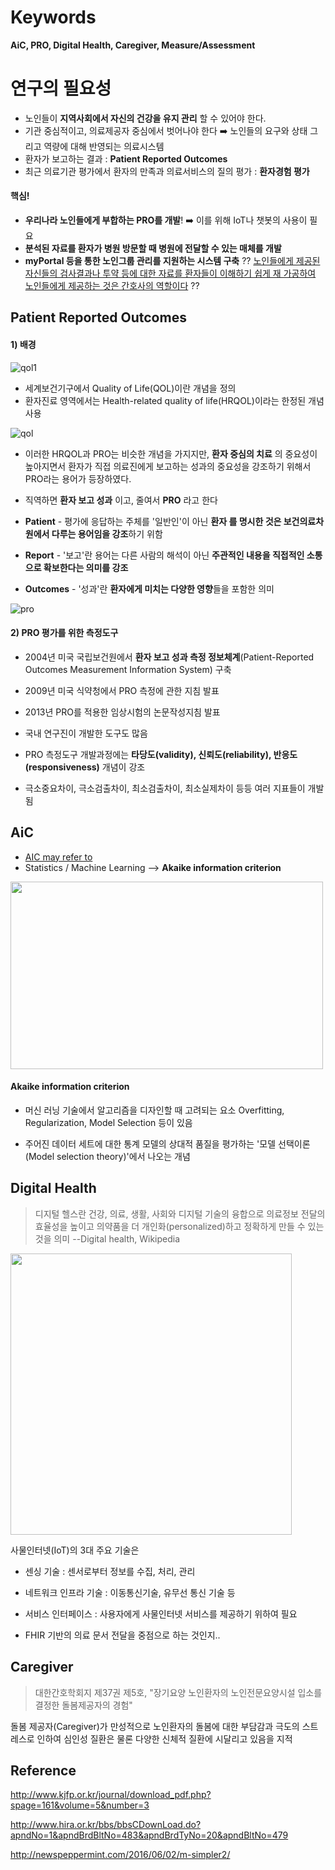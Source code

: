 # Keywords

**AiC, PRO, Digital Health, Caregiver, Measure/Assessment**



# 연구의 필요성

- 노인들이 **지역사회에서 자신의 건강을 유지 관리** 할 수 있어야 한다.
- 기관 중심적이고, 의료제공자 중심에서 벗어나야 한다 :arrow_right: 노인들의 요구와 상태 그리고 역량에 대해 반영되는 의료시스템
- 환자가 보고하는 결과 : **Patient Reported Outcomes**
- 최근 의료기관 평가에서 환자의 만족과 의료서비스의 질의 평가 : **환자경험 평가**



#### 핵심!

- **우리나라 노인들에게 부합하는 PRO를 개발**! :arrow_right: 이를 위해 IoT나 챗봇의 사용이 필요
- **분석된 자료를 환자가 병원 방문할 때 병원에 전달할 수 있는 매체를 개발**
- **myPortal 등을 통한 노인그룹 관리를 지원하는 시스템 구축**
  ?? <u>노인들에게 제공된 자신들의 검사결과나 투약 등에 대한 자료를 환자들이 이해하기 쉽게 재 가공하여 노인들에게 제공하는 것은 간호사의 역할이다</u>  ??





## Patient Reported Outcomes

#### 1) 배경

![qol1](https://ars.els-cdn.com/content/image/1-s2.0-S1877065715005485-gr1.jpg)

- 세계보건기구에서 Quality of Life(QOL)이란 개념을 정의
- 환자진료 영역에서는 Health-related quality of life(HRQOL)이라는 한정된 개념 사용

![qol](https://images.slideplayer.com/35/10426893/slides/slide_2.jpg)

- 이러한 HRQOL과 PRO는 비슷한 개념을 가지지만, **환자 중심의 치료** 의 중요성이 높아지면서 환자가 직접 의료진에게 보고하는 성과의 중요성을 강조하기 위해서 PRO라는 용어가 등장하였다.



- 직역하면 **환자 보고 성과** 이고, 줄여서 **PRO** 라고 한다
- **Patient** - 평가에 응답하는 주체를 '일반인'이 아닌 **환자 를 명시한 것은 보건의료차원에서 다루는 용어임을 강조**하기 위함
- **Report** - '보고'란 용어는 다른 사람의 해석이 아닌 **주관적인 내용을 직접적인 소통으로 확보한다는 의미를 강조**
- **Outcomes** - '성과'란 **환자에게 미치는 다양한 영향**들을 포함한 의미



![pro](https://healthitanalytics.com/images/site/articles/_large/proms.png)

#### 2) PRO 평가를 위한 측정도구

- 2004년 미국 국립보건원에서 **환자 보고 성과 측정 정보체계**(Patient-Reported Outcomes Measurement Information System) 구축
- 2009년 미국 식약청에서 PRO 측정에 관한 지침 발표
- 2013년 PRO를 적용한 임상시험의 논문작성지침 발표
- 국내 연구진이 개발한 도구도 많음



- PRO 측정도구 개발과정에는 **타당도(validity), 신뢰도(reliability), 반응도(responsiveness)** 개념이 강조
- 극소중요차이, 극소검출차이, 최소검출차이, 최소실제차이 등등 여러 지표들이 개발됨



## AiC

- [AIC may refer to](https://en.wikipedia.org/wiki/AIC)
- Statistics / Machine Learning --> **Akaike information criterion**



<img height="300px" width="500px" src="http://www.ms.k.u-tokyo.ac.jp/figs/model-selection.png">

#### Akaike information criterion

- 머신 러닝 기술에서 알고리즘을 디자인할 때 고려되는 요소 Overfitting, Regularization, Model Selection 등이 있음

- 주어진 데이터 세트에 대한 통계 모델의 상대적 품질을 평가하는 '모델 선택이론(Model selection theory)'에서 나오는 개념





## Digital Health

> 디지털 헬스란 건강, 의료, 생활, 사회와 디지털 기술의 융합으로 의료정보 전달의 효율성을 높이고 의약품을 더 개인화(personalized)하고 정확하게 만들 수 있는 것을 의미	--Digital health, Wikipedia

<img src="https://www.netobjex.com/wp-content/uploads/2015/10/Healthcare-an-IoT.jpg" height="450px">

사물인터넷(IoT)의 3대 주요 기술은

- 센싱 기술 : 센서로부터 정보를 수집, 처리, 관리
- 네트워크 인프라 기술 : 이동통신기술, 유무선 통신 기술 등
- 서비스 인터페이스 : 사용자에게 사물인터넷 서비스를 제공하기 위하여 필요



- FHIR 기반의 의료 문서 전달을 중점으로 하는 것인지..



## Caregiver

> 대한간호학회지 제37권 제5호, "장기요양 노인환자의 노인전문요양시설 입소를 결정한 돌봄제공자의 경험"

돌봄 제공자(Caregiver)가 만성적으로 노인환자의 돌봄에 대한 부담감과 극도의 스트레스로 인하여 심인성 질환은 물론 다양한 신체적 질환에 시달리고 있음을 지적





## Reference

http://www.kjfp.or.kr/journal/download_pdf.php?spage=161&volume=5&number=3

http://www.hira.or.kr/bbs/bbsCDownLoad.do?apndNo=1&apndBrdBltNo=483&apndBrdTyNo=20&apndBltNo=479

http://newspeppermint.com/2016/06/02/m-simpler2/



<br><br><br>
